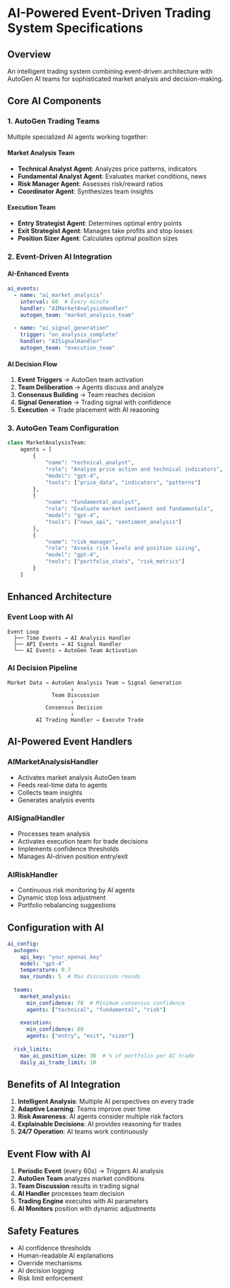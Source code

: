 # AI-Powered Event-Driven Trading System Specifications

## Overview
An intelligent trading system combining event-driven architecture with AutoGen AI teams for sophisticated market analysis and decision-making.

## Core AI Components

### 1. AutoGen Trading Teams
Multiple specialized AI agents working together:

#### Market Analysis Team
- **Technical Analyst Agent**: Analyzes price patterns, indicators
- **Fundamental Analyst Agent**: Evaluates market conditions, news
- **Risk Manager Agent**: Assesses risk/reward ratios
- **Coordinator Agent**: Synthesizes team insights

#### Execution Team  
- **Entry Strategist Agent**: Determines optimal entry points
- **Exit Strategist Agent**: Manages take profits and stop losses
- **Position Sizer Agent**: Calculates optimal position sizes

### 2. Event-Driven AI Integration

#### AI-Enhanced Events
```yaml
ai_events:
  - name: "ai_market_analysis"
    interval: 60  # Every minute
    handler: "AIMarketAnalysisHandler"
    autogen_team: "market_analysis_team"
    
  - name: "ai_signal_generation"
    trigger: "on_analysis_complete"
    handler: "AISignalHandler"
    autogen_team: "execution_team"
```

#### AI Decision Flow
1. **Event Triggers** → AutoGen team activation
2. **Team Deliberation** → Agents discuss and analyze
3. **Consensus Building** → Team reaches decision
4. **Signal Generation** → Trading signal with confidence
5. **Execution** → Trade placement with AI reasoning

### 3. AutoGen Team Configuration

```python
class MarketAnalysisTeam:
    agents = [
        {
            "name": "technical_analyst",
            "role": "Analyze price action and technical indicators",
            "model": "gpt-4",
            "tools": ["price_data", "indicators", "patterns"]
        },
        {
            "name": "fundamental_analyst", 
            "role": "Evaluate market sentiment and fundamentals",
            "model": "gpt-4",
            "tools": ["news_api", "sentiment_analysis"]
        },
        {
            "name": "risk_manager",
            "role": "Assess risk levels and position sizing",
            "model": "gpt-4",
            "tools": ["portfolio_stats", "risk_metrics"]
        }
    ]
```

## Enhanced Architecture

### Event Loop with AI
```
Event Loop
  ├── Time Events → AI Analysis Handler
  ├── API Events → AI Signal Handler
  └── AI Events → AutoGen Team Activation
```

### AI Decision Pipeline
```
Market Data → AutoGen Analysis Team → Signal Generation
                    ↓
              Team Discussion
                    ↓
            Consensus Decision
                    ↓
         AI Trading Handler → Execute Trade
```

## AI-Powered Event Handlers

### AIMarketAnalysisHandler
- Activates market analysis AutoGen team
- Feeds real-time data to agents
- Collects team insights
- Generates analysis events

### AISignalHandler  
- Processes team analysis
- Activates execution team for trade decisions
- Implements confidence thresholds
- Manages AI-driven position entry/exit

### AIRiskHandler
- Continuous risk monitoring by AI agents
- Dynamic stop loss adjustment
- Portfolio rebalancing suggestions

## Configuration with AI

```yaml
ai_config:
  autogen:
    api_key: "your_openai_key"
    model: "gpt-4"
    temperature: 0.7
    max_rounds: 5  # Max discussion rounds
    
  teams:
    market_analysis:
      min_confidence: 70  # Minimum consensus confidence
      agents: ["technical", "fundamental", "risk"]
      
    execution:
      min_confidence: 80
      agents: ["entry", "exit", "sizer"]
      
  risk_limits:
    max_ai_position_size: 30  # % of portfolio per AI trade
    daily_ai_trade_limit: 10
```

## Benefits of AI Integration

1. **Intelligent Analysis**: Multiple AI perspectives on every trade
2. **Adaptive Learning**: Teams improve over time
3. **Risk Awareness**: AI agents consider multiple risk factors
4. **Explainable Decisions**: AI provides reasoning for trades
5. **24/7 Operation**: AI teams work continuously

## Event Flow with AI

1. **Periodic Event** (every 60s) → Triggers AI analysis
2. **AutoGen Team** analyzes market conditions
3. **Team Discussion** results in trading signal
4. **AI Handler** processes team decision
5. **Trading Engine** executes with AI parameters
6. **AI Monitors** position with dynamic adjustments

## Safety Features

- AI confidence thresholds
- Human-readable AI explanations
- Override mechanisms
- AI decision logging
- Risk limit enforcement